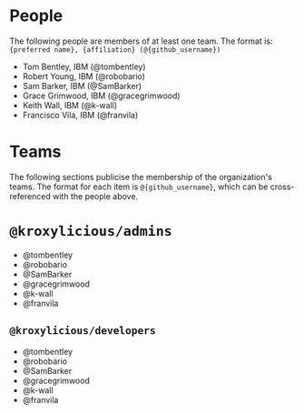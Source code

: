 
# People

The following people are members of at least one team.
The format is: `{preferred name}, {affiliation} (@{github_username})`

* Tom Bentley, IBM (@tombentley)
* Robert Young, IBM (@robobario)
* Sam Barker, IBM (@SamBarker)
* Grace Grimwood, IBM (@gracegrimwood)
* Keith Wall, IBM (@k-wall)
* Francisco Vila, IBM (@franvila)

# Teams

The following sections publicise the membership of the organization's teams.
The format for each item is `@{github_username}`, which can be cross-referenced with the people above.

# `@kroxylicious/admins`

* @tombentley
* @robobario
* @SamBarker
* @gracegrimwood
* @k-wall
* @franvila

## `@kroxylicious/developers`

* @tombentley
* @robobario
* @SamBarker
* @gracegrimwood
* @k-wall
* @franvila


